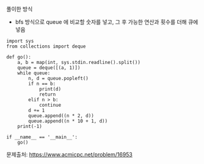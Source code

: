 풀이한 방식 
- bfs 방식으로 queue 에 비교할 숫자를 넣고, 그 후 가능한 연산과 횟수를 더해 큐에 넣음 
```python3
import sys
from collections import deque

def go():
    a, b = map(int, sys.stdin.readline().split())
    queue = deque([(a, 1)])
    while queue:
        n, d = queue.popleft()
        if n == b:
            print(d)
            return
        elif n > b:
            continue
        d += 1
        queue.append((n * 2, d))
        queue.append((n * 10 + 1, d))
    print(-1)

if __name__ == '__main__':
    go()

```
문제출처: https://www.acmicpc.net/problem/16953
